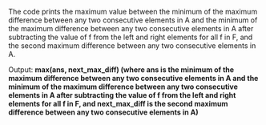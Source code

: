 The code prints the maximum value between the minimum of the maximum difference between any two consecutive elements in A and the minimum of the maximum difference between any two consecutive elements in A after subtracting the value of f from the left and right elements for all f in F, and the second maximum difference between any two consecutive elements in A.

Output: **max(ans, next_max_diff) (where ans is the minimum of the maximum difference between any two consecutive elements in A and the minimum of the maximum difference between any two consecutive elements in A after subtracting the value of f from the left and right elements for all f in F, and next_max_diff is the second maximum difference between any two consecutive elements in A)**